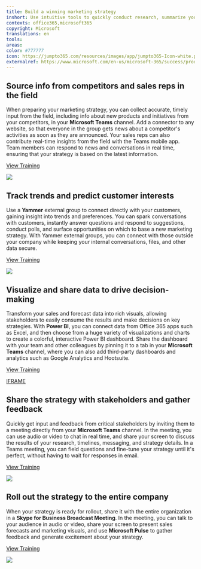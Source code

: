 ```yaml
---
title: Build a winning marketing strategy
inshort: Use intuitive tools to quickly conduct research, summarize your findings, and develop and present a winning strategy to your stakeholders.
contexts: office365,microsoft365
copyright: Microsoft
translations: en
tools: 
areas: 
color: #777777
icon: https://jumpto365.com/resources/images/app/jumpto365-Icon-white.png
externalref: https://www.microsoft.com/en-us/microsoft-365/success/productivitylibrary/build-a-winning-marketing-strategy
---
```


## Source info from competitors and sales reps in the field

When preparing your marketing strategy, you can collect accurate, timely input from the field, including info about new products and initiatives from your competitors, in your **Microsoft Teams** channel. Add a connector to any website, so that everyone in the group gets news about a competitor's activities as soon as they are announced. Your sales reps can also contribute real-time insights from the field with the Teams mobile app. Team members can respond to news and conversations in real time, ensuring that your strategy is based on the latest information.

[View Training](https://support.office.com/article/Apps-services-and-plugins-in-Microsoft-Teams-cc1fba57-9900-4634-8306-2360a40c665b)

![](http://img-prod-cms-rt-microsoft-com.akamaized.net/cms/api/am/imageFileData/RE1YoYm?ver=ca30)

## Track trends and predict customer interests

Use a **Yammer** external group to connect directly with your customers, gaining insight into trends and preferences. You can spark conversations with customers, instantly answer questions and respond to suggestions, conduct polls, and surface opportunities on which to base a new marketing strategy. With Yammer external groups, you can connect with those outside your company while keeping your internal conversations, files, and other data secure.

[View Training](https://support.office.com/article/Create-and-manage-external-groups-in-Yammer-9ccd15ce-0efc-4dc1-81bc-4a424ab6f92a)

![](http://img-prod-cms-rt-microsoft-com.akamaized.net/cms/api/am/imageFileData/RE1YjNa?ver=53d5)

## Visualize and share data to drive decision-making

Transform your sales and forecast data into rich visuals, allowing stakeholders to easily consume the results and make decisions on key strategies. With **Power BI**, you can connect data from Office 365 apps such as Excel, and then choose from a huge variety of visualizations and charts to create a colorful, interactive Power BI dashboard. Share the dashboard with your team and other colleagues by pinning it to a tab in your **Microsoft Teams** channel, where you can also add third-party dashboards and analytics such as Google Analytics and Hootsuite.

[View Training](https://powerbi.microsoft.com/guided-learning)

[IFRAME](https://www.microsoft.com/en-us/videoplayer/embed/RE1UML2)

## Share the strategy with stakeholders and gather feedback

Quickly get input and feedback from critical stakeholders by inviting them to a meeting directly from your **Microsoft Teams** channel. In the meeting, you can use audio or video to chat in real time, and share your screen to discuss the results of your research, timelines, messaging, and strategy details. In a Teams meeting, you can field questions and fine-tune your strategy until it's perfect, without having to wait for responses in email.

[View Training](https://support.office.com/article/Video-Meet-now-26e06837-853d-4df1-a729-06bf700d4ecf)

![](http://img-prod-cms-rt-microsoft-com.akamaized.net/cms/api/am/imageFileData/RE1YeAL?ver=cf1e)

## Roll out the strategy to the entire company

When your strategy is ready for rollout, share it with the entire organization in a **Skype for Business Broadcast Meeting**. In the meeting, you can talk to your audience in audio or video, share your screen to present sales forecasts and marketing visuals, and use **Microsoft Pulse** to gather feedback and generate excitement about your strategy.

[View Training](https://support.office.com/article/Manage-a-Skype-Meeting-Broadcast-event-c7b98cbe-d168-4cf4-b87f-867707b25811)

![](http://img-prod-cms-rt-microsoft-com.akamaized.net/cms/api/am/imageFileData/RE1Ymza?ver=524c)

